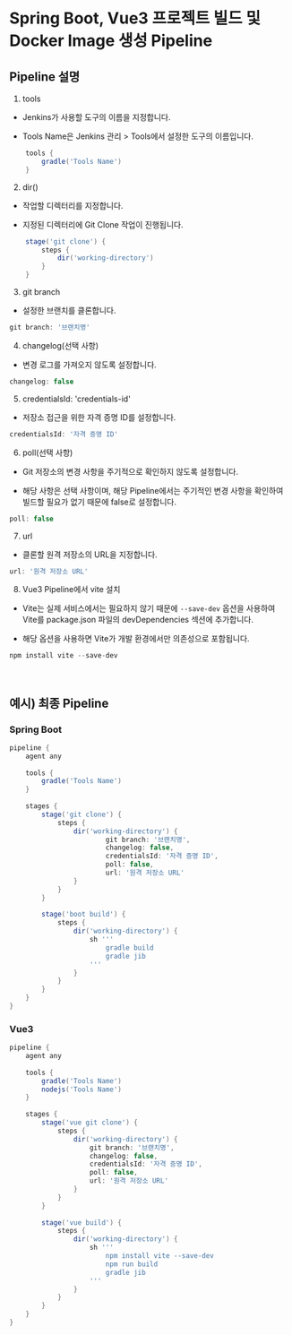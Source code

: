 # Spring Boot, Vue3 프로젝트 빌드 및 Docker Image 생성 Pipeline

## Pipeline 설명

1. tools

- Jenkins가 사용할 도구의 이름을 지정합니다.

- Tools Name은 Jenkins 관리 > Tools에서 설정한 도구의 이름입니다.

```groovy
    tools {
        gradle('Tools Name')
    }
```

2. dir()

- 작업할 디렉터리를 지정합니다.

- 지정된 디렉터리에 Git Clone 작업이 진행됩니다.

```groovy
    stage('git clone') {
        steps {
            dir('working-directory')
        }
    }
```

3. git branch

- 설정한 브랜치를 클론합니다.

```groovy
git branch: '브랜치명'
```

4. changelog(선택 사항)

- 변경 로그를 가져오지 않도록 설정합니다.

```groovy
changelog: false
```

5. credentialsId: 'credentials-id'

- 저장소 접근을 위한 자격 증명 ID를 설정합니다.

```groovy
credentialsId: '자격 증명 ID'
```

6. poll(선택 사항)

- Git 저장소의 변경 사항을 주기적으로 확인하지 않도록 설정합니다.

- 해당 사항은 선택 사항이며, 해당 Pipeline에서는 주기적인 변경 사항을 확인하여 빌드할 필요가 없기 때문에 false로 설정합니다.

```groovy
poll: false
```

7. url

- 클론할 원격 저장소의 URL을 지정합니다.

```groovy
url: '원격 저장소 URL'
```

8. Vue3 Pipeline에서 vite 설치

- Vite는 실제 서비스에서는 필요하지 않기 때문에 `--save-dev` 옵션을 사용하여 Vite를 package.json 파일의 devDependencies 섹션에 추가합니다.

- 해당 옵션을 사용하면 Vite가 개발 환경에서만 의존성으로 포함됩니다.

```groovy
npm install vite --save-dev
```

<br/>

## 예시) 최종 Pipeline

### Spring Boot

```groovy
pipeline {
    agent any
    
    tools {
        gradle('Tools Name')
    }
    
    stages {
        stage('git clone') {
            steps {
                dir('working-directory') {
                        git branch: '브랜치명', 
                        changelog: false, 
                        credentialsId: '자격 증명 ID',
                        poll: false,
                        url: '원격 저장소 URL'
                }
            }
        }
        
        stage('boot build') {
            steps {
                dir('working-directory') {
                    sh '''
                        gradle build
                        gradle jib
                    '''
                }
            }
        }
    }
}
```

### Vue3

```groovy
pipeline {
    agent any
    
    tools {
        gradle('Tools Name')
        nodejs('Tools Name')
    }
    
    stages {
        stage('vue git clone') {
            steps {
                dir('working-directory') {
                    git branch: '브랜치명',
                    changelog: false,
                    credentialsId: '자격 증명 ID',
                    poll: false,
                    url: '원격 저장소 URL' 
                }
            }
        }
        
        stage('vue build') {
            steps {
                dir('working-directory') {
                    sh '''
                        npm install vite --save-dev
                        npm run build
                        gradle jib
                    '''
                }
            }
        }
    }
}
```

